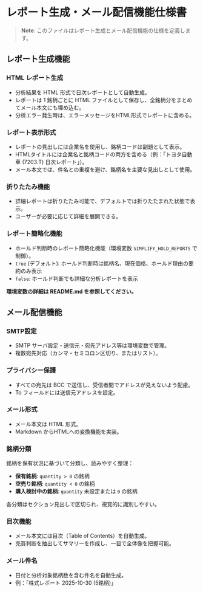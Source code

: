 # レポート生成・メール配信機能仕様書

> **Note**: このファイルはレポート生成とメール配信機能の仕様を定義します。

## レポート生成機能

### HTML レポート生成

- 分析結果を HTML 形式で日次レポートとして自動生成。
- レポートは 1 銘柄ごとに HTML ファイルとして保存し、全銘柄分をまとめてメール本文にも埋め込む。
- 分析エラー発生時は、エラーメッセージをHTML形式でレポートに含める。

### レポート表示形式

- レポートの見出しには企業名を使用し、銘柄コードは副題として表示。
- HTMLタイトルには企業名と銘柄コードの両方を含める（例：「トヨタ自動車 (7203.T) 日次レポート」）。
- メール本文では、件名との重複を避け、銘柄名を主要な見出しとして使用。

### 折りたたみ機能

- 詳細レポートは折りたたみ可能で、デフォルトでは折りたたまれた状態で表示。
- ユーザーが必要に応じて詳細を展開できる。

### レポート簡略化機能

- ホールド判断時のレポート簡略化機能（環境変数 `SIMPLIFY_HOLD_REPORTS` で制御）。
- `true` (デフォルト): ホールド判断時は銘柄名、現在価格、ホールド理由の要約のみ表示
- `false`: ホールド判断でも詳細な分析レポートを表示

**環境変数の詳細は <a>README.md</a> を参照してください。**

## メール配信機能

### SMTP設定

- SMTP サーバ設定・送信元・宛先アドレス等は環境変数で管理。
- 複数宛先対応（カンマ・セミコロン区切り、またはリスト）。

### プライバシー保護

- すべての宛先は BCC で送信し、受信者間でアドレスが見えないよう配慮。
- To フィールドには送信元アドレスを設定。

### メール形式

- メール本文は HTML 形式。
- Markdown からHTMLへの変換機能を実装。

### 銘柄分類

銘柄を保有状況に基づいて分類し、読みやすく整理：

- **保有銘柄**: `quantity > 0` の銘柄
- **空売り銘柄**: `quantity < 0` の銘柄
- **購入検討中の銘柄**: `quantity` 未設定または `0` の銘柄

各分類はセクション見出しで区切られ、視覚的に識別しやすい。

### 目次機能

- メール本文には目次（Table of Contents）を自動生成。
- 売買判断を抽出してサマリーを作成し、一目で全体像を把握可能。

### メール件名

- 日付と分析対象銘柄数を含む件名を自動生成。
- 例：「株式レポート 2025-10-30 (5銘柄)」
